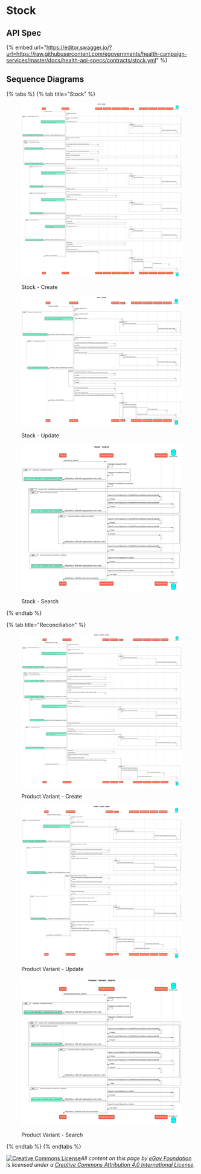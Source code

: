 # Stock

## API Spec

{% embed url="https://editor.swagger.io/?url=https://raw.githubusercontent.com/egovernments/health-campaign-services/master/docs/health-api-specs/contracts/stock.yml" %}

## Sequence Diagrams

{% tabs %}
{% tab title="Stock" %}
<figure><img src="../../../.gitbook/assets/stock_create.png" alt=""><figcaption><p>Stock - Create</p></figcaption></figure>

<figure><img src="../../../.gitbook/assets/stock_update.png" alt=""><figcaption><p>Stock - Update</p></figcaption></figure>

<figure><img src="../../../.gitbook/assets/stock_search.png" alt=""><figcaption><p>Stock - Search</p></figcaption></figure>
{% endtab %}

{% tab title="Reconciliation" %}
<figure><img src="../../../.gitbook/assets/product_variant_create.png" alt=""><figcaption><p>Product Variant - Create</p></figcaption></figure>

<figure><img src="../../../.gitbook/assets/product_variant_update.png" alt=""><figcaption><p>Product Variant - Update</p></figcaption></figure>

<figure><img src="../../../.gitbook/assets/product_variant_search.png" alt=""><figcaption><p>Product Variant - Search</p></figcaption></figure>
{% endtab %}
{% endtabs %}



[![Creative Commons License](https://i.creativecommons.org/l/by/4.0/80x15.png)_​_](http://creativecommons.org/licenses/by/4.0/)_All content on this page by_ [_eGov Foundation_](https://egov.org.in/) _is licensed under a_ [_Creative Commons Attribution 4.0 International License_](http://creativecommons.org/licenses/by/4.0/)_._
